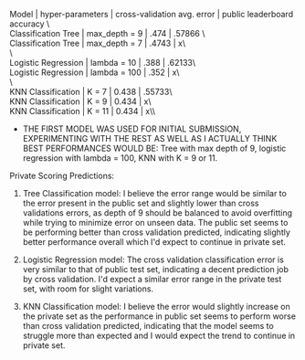 
Model | hyper-parameters | cross-validation avg. error | public leaderboard accuracy
\\\
Classification Tree | max_depth = 9 | .474 | .57866 \\\
Classification Tree | max_depth = 7 | .4743 | x\\\
\\\
Logistic Regression | lambda = 10 | .388 | .62133\\\
Logistic Regression | lambda = 100 | .352 | x\\\
\\\
KNN Classification | K = 7 | 0.438 | .55733\\\
KNN Classification | K = 9 | 0.434 | x\\\
KNN Classification | K = 11 | 0.434 | x\\\




* THE FIRST MODEL WAS USED FOR INITIAL SUBMISSION, EXPERIMENTING WITH THE REST AS WELL AS I ACTUALLY THINK BEST PERFORMANCES WOULD BE: Tree with max depth of 9, logistic regression with lambda = 100, KNN with K = 9 or 11.

Private Scoring Predictions:


1) Tree Classification model: I believe the error range would be similar to the error present in the public set and slightly lower than cross validations errors, as depth of 9 should be balanced to avoid overfitting while trying to minimize error on unseen data. The public set seems to be performing better than cross validation predicted, indicating slightly better performance overall which I'd expect to continue in private set.

2) Logistic Regression model: The cross validation classification error is very similar to that of public test set, indicating a decent prediction job by cross validation. I'd expect a similar error range in the private test set, with room for slight variations.

3) KNN Classification model: I believe the error would slightly increase on the private set as the performance in public set seems to perform worse than cross validation predicted, indicating that the model seems to struggle more than expected and I would expect the trend to continue in private set.
